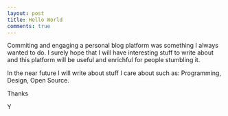 ```yaml
---
layout: post
title: Hello World
comments: true
---
```


Commiting and engaging a personal blog platform was something I always wanted to do. I surely hope that I will have interesting stuff to write about and this platform will be useful and enrichful for people stumbling it.

In the near future I will write about stuff I care about such as: Programming, Design, Open Source.

Thanks

Y